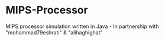# MIPS-Processor
MIPS processor simulation written in Java - In partnership with "mohammad79eshrati" & "alihaghighat"
